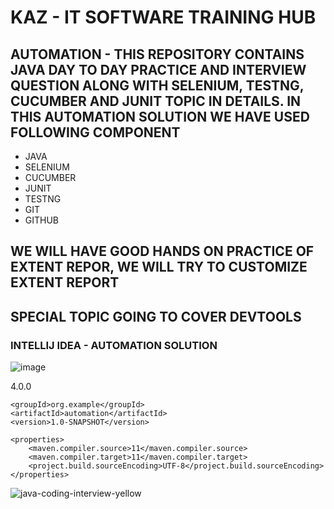 # KAZ - IT SOFTWARE TRAINING HUB

## AUTOMATION - THIS REPOSITORY CONTAINS JAVA DAY TO DAY PRACTICE AND INTERVIEW QUESTION ALONG WITH SELENIUM, TESTNG, CUCUMBER AND JUNIT TOPIC IN DETAILS. IN THIS AUTOMATION SOLUTION WE HAVE USED FOLLOWING COMPONENT

* JAVA
* SELENIUM
* CUCUMBER
* JUNIT
* TESTNG
* GIT
* GITHUB
## WE WILL HAVE GOOD HANDS ON PRACTICE OF EXTENT REPOR,  WE WILL TRY TO CUSTOMIZE EXTENT REPORT
## SPECIAL TOPIC GOING TO COVER DEVTOOLS

### INTELLIJ IDEA - AUTOMATION SOLUTION

![image](https://github.com/shahnawazm786/automation/assets/49604292/7a8a7c8d-65c6-4692-95e5-e5009cc47a0b)





<?xml version="1.0" encoding="UTF-8"?>
<project xmlns="http://maven.apache.org/POM/4.0.0"
         xmlns:xsi="http://www.w3.org/2001/XMLSchema-instance"
         xsi:schemaLocation="http://maven.apache.org/POM/4.0.0 http://maven.apache.org/xsd/maven-4.0.0.xsd">
    <modelVersion>4.0.0</modelVersion>

    <groupId>org.example</groupId>
    <artifactId>automation</artifactId>
    <version>1.0-SNAPSHOT</version>

    <properties>
        <maven.compiler.source>11</maven.compiler.source>
        <maven.compiler.target>11</maven.compiler.target>
        <project.build.sourceEncoding>UTF-8</project.build.sourceEncoding>
    </properties>


</project>


  
![java-coding-interview-yellow](https://github.com/shahnawazm786/automation/assets/49604292/ee1b6cf7-cf00-43cb-a1ce-8e6b85c3137e)
